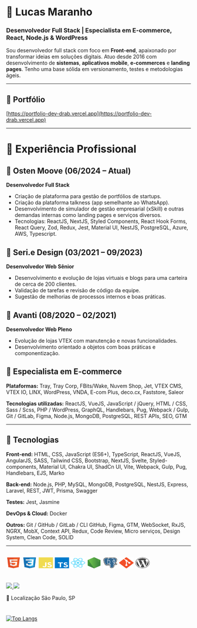 # 👋 Lucas Maranho

### Desenvolvedor Full Stack | Especialista em E-commerce, React, Node.js & WordPress

Sou desenvolvedor full stack com foco em **Front-end**, apaixonado por transformar ideias em soluções digitais. Atuo desde 2016 com desenvolvimento de **sistemas**, **aplicativos mobile**, **e-commerces** e **landing pages**. Tenho uma base sólida em versionamento, testes e metodologias ágeis.

---

## 📂 Portfólio

[https://portfolio-dev-drab.vercel.app](https://portfolio-dev-drab.vercel.app)

---

# 📅 Experiência Profissional

## 💼 Osten Moove (06/2024 – Atual)

**Desenvolvedor Full Stack**

- Criação de plataforma para gestão de portfólios de startups.
- Criação da plataforma talkness (app semelhante ao WhatsApp).
- Desenvolvimento de simulador de gestão empresarial (xSkill) e outras demandas internas como landing pages e serviços diversos.
- Tecnologias: ReactJS, NextJS, Styled Components, React Hook Forms, React Query, Zod, Redux, Jest, Material UI, NestJS, PostgreSQL, Azure, AWS, Typescript.

## 💼 Seri.e Design (03/2021 – 09/2023)

**Desenvolvedor Web Sênior**

- Desenvolvimento e evolução de lojas virtuais e blogs para uma carteira de cerca de 200 clientes.
- Validação de tarefas e revisão de código da equipe.
- Sugestão de melhorias de processos internos e boas práticas.

## 💼 Avanti (08/2020 – 02/2021)

**Desenvolvedor Web Pleno**

- Evolução de lojas VTEX com manutenção e novas funcionalidades.
- Desenvolvimento orientado a objetos com boas práticas e componentização.

## 🛒 Especialista em E-commerce

**Plataformas:**
Tray, Tray Corp, FBits/Wake, Nuvem Shop, Jet, VTEX CMS, VTEX IO, LINX, WordPress, VNDA, E-com Plus, deco.cx, Faststore, Saleor

**Tecnologias utilizadas:**
ReactJS, VueJS, JavaScript / jQuery, HTML / CSS, Sass / Scss, PHP / WordPress, GraphQL, Handlebars, Pug, Webpack / Gulp, Git / GitLab, Figma, Node.js, MongoDB, PostgreSQL, REST APIs, SEO, GTM

---

## 🚀 Tecnologias

**Front-end:**
HTML, CSS, JavaScript (ES6+), TypeScript, ReactJS, VueJS, AngularJS, SASS, Tailwind CSS, Bootstrap, NextJS, Svelte, Styled-components, Material UI, Chakra UI, ShadCn UI, Vite, Webpack, Gulp, Pug, Handlebars, EJS, Marko

**Back-end:**
Node.js, PHP, MySQL, MongoDB, PostgreSQL, NestJS, Express, Laravel, REST, JWT, Prisma, Swagger

**Testes:**
Jest, Jasmine

**DevOps & Cloud:**
Docker

**Outros:**
Git / GitHub / GitLab / CLI GitHub, Figma, GTM, WebSocket, RxJS, NGRX, MobX, Context API, Redux, Code Review, Micro serviços, Design System,  Clean Code, SOLID

---


<br/>

<div>
  <img align="center" alt="HTML" title="HTML" height="30" width="40"  src="https://raw.githubusercontent.com/devicons/devicon/master/icons/html5/html5-original.svg">
  <img align="center" alt="CSS" title="CSS" height="30" width="40"  src="https://raw.githubusercontent.com/devicons/devicon/master/icons/css3/css3-original.svg">
  <img align="center" alt="JavaScript" title="JavaScript" height="30" width="40"  src="https://raw.githubusercontent.com/devicons/devicon/master/icons/javascript/javascript-plain.svg">
  <img align="center" alt="TypeScript" title="TypeScript" height="30" width="40"  src="https://raw.githubusercontent.com/devicons/devicon/master/icons/typescript/typescript-plain.svg">
  <img align="center" alt="React" title="React" height="30" width="40"  src="https://raw.githubusercontent.com/devicons/devicon/master/icons/react/react-original.svg">
  <img align="center" alt="Node.js" title="Node.js" height="30" width="40"  src="https://raw.githubusercontent.com/devicons/devicon/master/icons/nodejs/nodejs-original.svg">
  <img align="center" alt="PostgreSQL" title="PostgreSQL" height="30" width="40"  src="https://raw.githubusercontent.com/devicons/devicon/master/icons/postgresql/postgresql-original.svg">
  <img align="center" alt="Git" title="Git" height="30" width="40"  src="https://raw.githubusercontent.com/devicons/devicon/master/icons/git/git-original.svg">
  <img align="center" alt="WordPress" title="WordPress" height="30" width="40"  src="https://raw.githubusercontent.com/devicons/devicon/master/icons/wordpress/wordpress-plain.svg">
</div>



#

<div>
  <a href="https://www.linkedin.com/in/devlucasribeiro/" target="_blank">
    <img src="https://img.shields.io/badge/-LinkedIn-%230077B5?style=for-the-badge&logo=linkedin&logoColor=white">
  </a>
  <a href="mailto:lksribeiro2014@gmail.com" target="_blank">
    <img src="https://img.shields.io/badge/-Gmail-%23333?style=for-the-badge&logo=gmail&logoColor=white">
  </a>
</div>


📍 Localização
São Paulo, SP

#

[![Top Langs](https://github-readme-stats.vercel.app/api/top-langs/?username=Front-LucasRibeiro&layout=compact&theme=dark&langs_count=10)](https://github.com/Front-LucasRibeiro)

  




